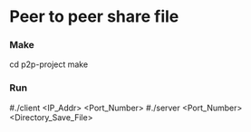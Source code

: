 # Peer to peer share file
### Make
cd p2p-project
make
### Run
#./client <IP_Addr> <Port_Number>
#./server <Port_Number> <Directory_Save_File>

